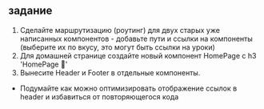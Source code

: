 ## задание

1. Сделайте маршрутизацию (роутинг) для двух старых уже написанных компонентов - добавьте пути и ссылки на компоненты (выберите их по вкусу, это могут быть ссылки на уроки)
2. Для домашней странице создайте новый компонент HomePage с h3 'HomePage 🏡'
3. Вынесите Header и Footer в отдельные компоненты.

* Подумайте как можно оптимизировать отображение ссылок в header и избавиться от повторяющегося кода